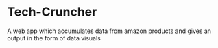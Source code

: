 # Tech-Cruncher
A web app which accumulates data from amazon products and gives an output in the form of data visuals  
